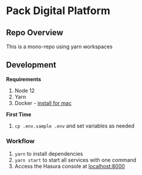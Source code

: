 # Pack Digital Platform

## Repo Overview

This is a mono-repo using yarn workspaces

## Development

**Requirements**

1. Node 12
2. Yarn
3. Docker - [install for mac](https://docs.docker.com/docker-for-mac/)

**First Time**

1. `cp .env.sample .env` and set variables as needed

### Workflow

1. `yarn` to install dependencies
2. `yarn start` to start all services with one command
3. Access the Hasura console at [localhost:8000](http://localhost:8000/)
